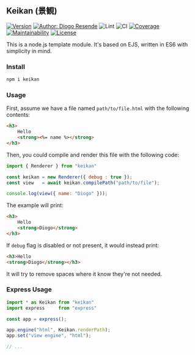 ## Keikan (景観)

[![Version](https://img.shields.io/npm/v/keikan.svg)](https://npmjs.org/package/keikan)
[![Author: Diogo Resende](https://img.shields.io/badge/author-dresende-orange.svg)](mailto:dresende@thinkdigital.pt)
![Lint](https://github.com/dresende/keikan/workflows/Lint/badge.svg)
![CI](https://github.com/dresende/keikan/workflows/CI/badge.svg)
[![Coverage](https://codecov.io/gh/dresende/keikan/branch/master/graph/badge.svg?token=TZ5L3T3RW7)](https://codecov.io/gh/dresende/keikan)
[![Maintainability](https://api.codeclimate.com/v1/badges/2dc52c1b23ef038a6d62/maintainability)](https://codeclimate.com/github/dresende/keikan/maintainability)
[![License](https://img.shields.io/badge/license-MIT-blue.svg)](https://opensource.org/licenses/MIT)

This is a node.js template module. It's based on EJS, written in ES6 with
simplicity in mind.

### Install

```sh
npm i keikan
```

### Usage

First, assume we have a file named `path/to/file.html` with the following contents:

```html
<h3>
	Hello
	<strong><%= name %></strong>
</h3>
```

Then, you could compile and render this file with the following code:

```js
import { Renderer } from "keikan"

const keikan = new Renderer({ debug : true });
const view   = await keikan.compilePath("path/to/file");

console.log(view({ name: "Diogo" }));
```

The example will print:

```html
<h3>
	Hello
	<strong>Diogo</strong>
</h3>
```

If `debug` flag is disabled or not present, it would instead print:

```html
<h3>Hello
<strong>Diogo</strong></h3>
```

It will try to remove spaces where it know they're not needed.

### Express Usage

```js
import * as Keikan from "keikan"
import express     from "express"

const app = express();

app.engine("html", Keikan.renderPath);
app.set("view engine", "html");

// ...
```
